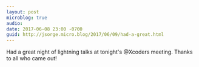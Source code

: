 ```yaml
---
layout: post
microblog: true
audio: 
date: 2017-06-08 23:00 -0700
guid: http://jsorge.micro.blog/2017/06/09/had-a-great.html
---
```

Had a great night of lightning talks at tonight's @Xcoders meeting. Thanks to all who came out!
